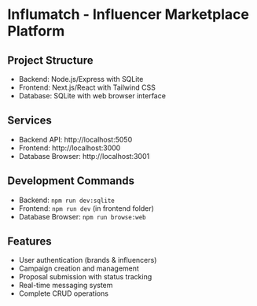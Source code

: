 # Influmatch - Influencer Marketplace Platform

## Project Structure
- Backend: Node.js/Express with SQLite
- Frontend: Next.js/React with Tailwind CSS
- Database: SQLite with web browser interface

## Services
- Backend API: http://localhost:5050
- Frontend: http://localhost:3000  
- Database Browser: http://localhost:3001

## Development Commands
- Backend: `npm run dev:sqlite`
- Frontend: `npm run dev` (in frontend folder)
- Database Browser: `npm run browse:web`

## Features
- User authentication (brands & influencers)
- Campaign creation and management
- Proposal submission with status tracking
- Real-time messaging system
- Complete CRUD operations
